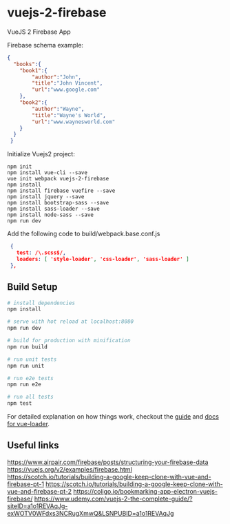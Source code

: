 # vuejs-2-firebase
VueJS 2 Firebase App

Firebase schema example:

```json
{
  "books":{
    "book1":{
        "author":"John",
        "title":"John Vincent",
        "url":"www.google.com"
    },
    "book2":{
        "author":"Wayne",
        "title":"Wayne's World",
        "url":"www.waynesworld.com"
    }
  }
 }
```

Initialize Vuejs2 project:

```shell
npm init
npm install vue-cli --save
vue init webpack vuejs-2-firebase
npm install
npm install firebase vuefire --save
npm install jquery --save
npm install bootstrap-sass --save
npm install sass-loader --save
npm install node-sass --save
npm run dev
````

Add the following code to build/webpack.base.conf.js

```json
 {
   test: /\.scss$/,
   loaders: [ 'style-loader', 'css-loader', 'sass-loader' ]
 },
````

## Build Setup

``` bash
# install dependencies
npm install

# serve with hot reload at localhost:8080
npm run dev

# build for production with minification
npm run build

# run unit tests
npm run unit

# run e2e tests
npm run e2e

# run all tests
npm test
```

For detailed explanation on how things work, checkout the [guide](http://vuejs-templates.github.io/webpack/) and [docs for vue-loader](http://vuejs.github.io/vue-loader).

## Useful links

https://www.airpair.com/firebase/posts/structuring-your-firebase-data
https://vuejs.org/v2/examples/firebase.html
https://scotch.io/tutorials/building-a-google-keep-clone-with-vue-and-firebase-pt-1
https://scotch.io/tutorials/building-a-google-keep-clone-with-vue-and-firebase-pt-2
https://coligo.io/bookmarking-app-electron-vuejs-firebase/
https://www.udemy.com/vuejs-2-the-complete-guide/?siteID=a1o1REVAqJg-exWOTV0WFdxs3NCRugXmwQ&LSNPUBID=a1o1REVAqJg
